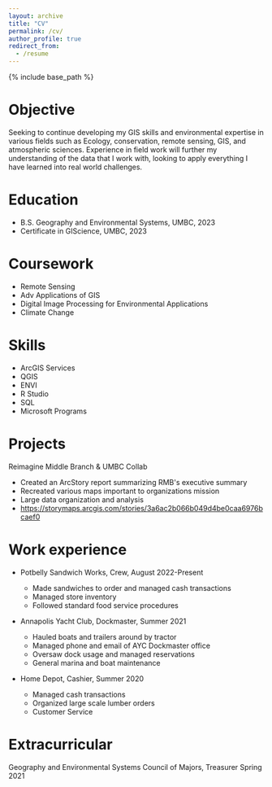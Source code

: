 ```yaml
---
layout: archive
title: "CV"
permalink: /cv/
author_profile: true
redirect_from:
  - /resume
---
```


{% include base_path %}

Objective
======
Seeking to continue developing my GIS skills and environmental expertise in various fields such as Ecology, conservation, remote sensing, GIS, and atmospheric sciences. Experience in field work will further my understanding of the data that I work with, looking to apply everything I have learned into real world challenges.




Education
======
* B.S. Geography and Environmental Systems, UMBC, 2023
* Certificate in GIScience, UMBC, 2023

Coursework
======
* Remote Sensing
* Adv Applications of GIS
* Digital Image Processing for Environmental Applications
* Climate Change

Skills
======
* ArcGIS Services
* QGIS
* ENVI
* R Studio
* SQL
* Microsoft Programs

Projects
======
Reimagine Middle Branch & UMBC Collab
* Created an ArcStory report summarizing RMB's executive summary 
* Recreated various maps important to organizations mission
* Large data organization and analysis
* https://storymaps.arcgis.com/stories/3a6ac2b066b049d4be0caa6976bcaef0

Work experience
======
* Potbelly Sandwich Works, Crew, August 2022-Present
  * Made sandwiches to order and managed cash transactions
  * Managed store inventory
  * Followed standard food service procedures 

* Annapolis Yacht Club, Dockmaster, Summer 2021
  * Hauled boats and trailers around by tractor
  * Managed phone and email of AYC Dockmaster office
  * Oversaw dock usage and managed reservations
  * General marina and boat maintenance
  
* Home Depot, Cashier, Summer 2020
  * Managed cash transactions
  * Organized large scale lumber orders
  * Customer Service

Extracurricular 
======
Geography and Environmental Systems Council of Majors, Treasurer Spring 2021


  

  

